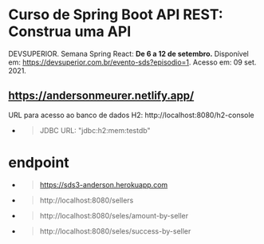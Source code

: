 # Curso de Spring Boot API REST: Construa uma API

DEVSUPERIOR. Semana Spring React: <b>De 6 a 12 de setembro.</b>
Disponível em: https://devsuperior.com.br/evento-sds?episodio=1. Acesso em: 09 set. 2021.


https://andersonmeurer.netlify.app/
---------------------
URL para acesso ao banco de dados H2: http://localhost:8080/h2-console
 - > JDBC URL: "jdbc:h2:mem:testdb"

# endpoint
 - > https://sds3-anderson.herokuapp.com
 - > http://localhost:8080/sellers
 - > http://localhost:8080/seles/amount-by-seller
 - > http://localhost:8080/seles/success-by-seller
